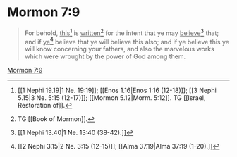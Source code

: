 # Mormon 7:9

> For behold, <u>this</u>[^a] is <u>written</u>[^b] for the intent that ye may <u>believe</u>[^c] that; and if <u>ye</u>[^d] believe that ye will believe this also; and if ye believe this ye will know concerning your fathers, and also the marvelous works which were wrought by the power of God among them.

[Mormon 7:9](https://www.churchofjesuschrist.org/study/scriptures/bofm/morm/7?lang=eng&id=p9#p9)


[^a]: [[1 Nephi 19.19|1 Ne. 19:19]]; [[Enos 1.16|Enos 1:16 (12-18)]]; [[3 Nephi 5.15|3 Ne. 5:15 (12-17)]]; [[Mormon 5.12|Morm. 5:12]]. TG [[Israel, Restoration of]].
[^b]: TG [[Book of Mormon]].
[^c]: [[1 Nephi 13.40|1 Ne. 13:40 (38-42).]]
[^d]: [[2 Nephi 3.15|2 Ne. 3:15 (12-15)]]; [[Alma 37.19|Alma 37:19 (1-20).]]
